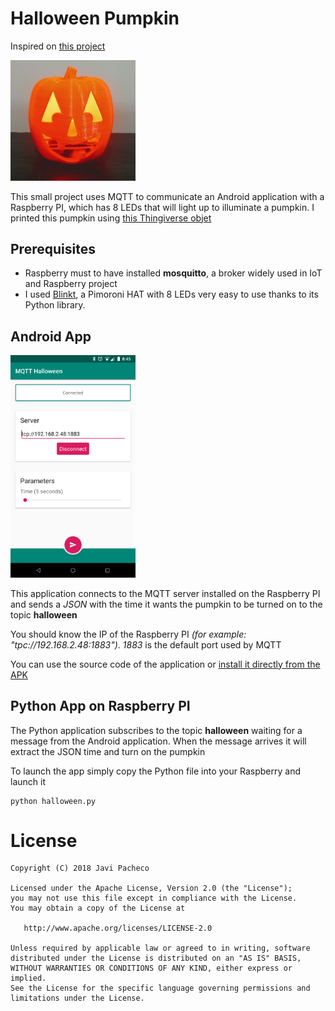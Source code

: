 # Halloween Pumpkin

Inspired on [this project](https://www.raspberrypi.org/blog/halloween-pumpkin-light-effect-tutorial/)

<img src="https://github.com/javipacheco/HalloweenPumpkin/blob/master/halloween.jpg" width="200"/>

This small project uses MQTT to communicate an Android application with a Raspberry PI, which has 8 LEDs that will light up to illuminate a pumpkin. I printed this pumpkin using [this Thingiverse objet](https://www.thingiverse.com/thing:3135934)

## Prerequisites

* Raspberry must to have installed **mosquitto**, a broker widely used in IoT and Raspberry project
* I used [Blinkt](https://shop.pimoroni.com/products/blinkt), a Pimoroni HAT with 8 LEDs very easy to use thanks to its Python library.

## Android App

<img src="https://github.com/javipacheco/HalloweenPumpkin/blob/master/halloween-android.png" width="200"/>

This application connects to the MQTT server installed on the Raspberry PI and sends a *JSON* with the time it wants the pumpkin to be turned on to the topic **halloween**

You should know the IP of the Raspberry PI *(for example: "tpc://192.168.2.48:1883")*. *1883* is the default port used by MQTT

You can use the source code of the application or [install it directly from the APK](https://github.com/javipacheco/HalloweenPumpkin/releases/tag/v1)

## Python App on Raspberry PI

The Python application subscribes to the topic **halloween** waiting for a message from the Android application. When the message arrives it will extract the JSON time and turn on the pumpkin

To launch the app simply copy the Python file into your Raspberry and launch it

    python halloween.py

# License

    Copyright (C) 2018 Javi Pacheco

    Licensed under the Apache License, Version 2.0 (the "License");
    you may not use this file except in compliance with the License.
    You may obtain a copy of the License at

       http://www.apache.org/licenses/LICENSE-2.0

    Unless required by applicable law or agreed to in writing, software
    distributed under the License is distributed on an "AS IS" BASIS,
    WITHOUT WARRANTIES OR CONDITIONS OF ANY KIND, either express or implied.
    See the License for the specific language governing permissions and
    limitations under the License.
